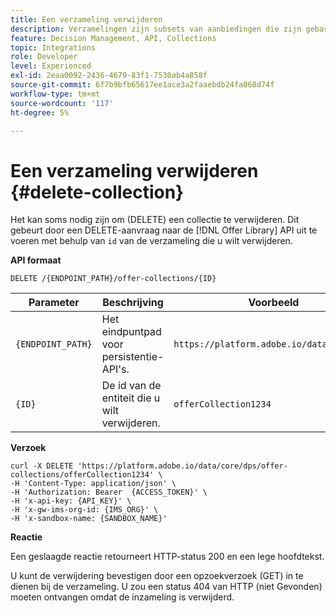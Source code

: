 ```yaml
---
title: Een verzameling verwijderen
description: Verzamelingen zijn subsets van aanbiedingen die zijn gebaseerd op vooraf gedefinieerde voorwaarden die door een marketmaker zijn gedefinieerd, zoals de categorie van de aanbieding.
feature: Decision Management, API, Collections
topic: Integrations
role: Developer
level: Experienced
exl-id: 2eaa0092-2436-4679-83f1-7530ab4a858f
source-git-commit: 6f7b9bfb65617ee1ace3a2faaebdb24fa068d74f
workflow-type: tm+mt
source-wordcount: '117'
ht-degree: 5%

---
```


# Een verzameling verwijderen {#delete-collection}

Het kan soms nodig zijn om (DELETE) een collectie te verwijderen. Dit gebeurt door een DELETE-aanvraag naar de [!DNL Offer Library] API uit te voeren met behulp van `id` van de verzameling die u wilt verwijderen.

**API formaat**

```http
DELETE /{ENDPOINT_PATH}/offer-collections/{ID}
```

| Parameter | Beschrijving | Voorbeeld |
| --------- | ----------- | ------- |
| `{ENDPOINT_PATH}` | Het eindpuntpad voor persistentie-API&#39;s. | `https://platform.adobe.io/data/core/dps` |
| `{ID}` | De id van de entiteit die u wilt verwijderen. | `offerCollection1234` |

**Verzoek**

```shell
curl -X DELETE 'https://platform.adobe.io/data/core/dps/offer-collections/offerCollection1234' \
-H 'Content-Type: application/json' \
-H 'Authorization: Bearer  {ACCESS_TOKEN}' \
-H 'x-api-key: {API_KEY}' \
-H 'x-gw-ims-org-id: {IMS_ORG}' \
-H 'x-sandbox-name: {SANDBOX_NAME}' 
```

**Reactie**

Een geslaagde reactie retourneert HTTP-status 200 en een lege hoofdtekst.

U kunt de verwijdering bevestigen door een opzoekverzoek (GET) in te dienen bij de verzameling. U zou een status 404 van HTTP (niet Gevonden) moeten ontvangen omdat de inzameling is verwijderd.
